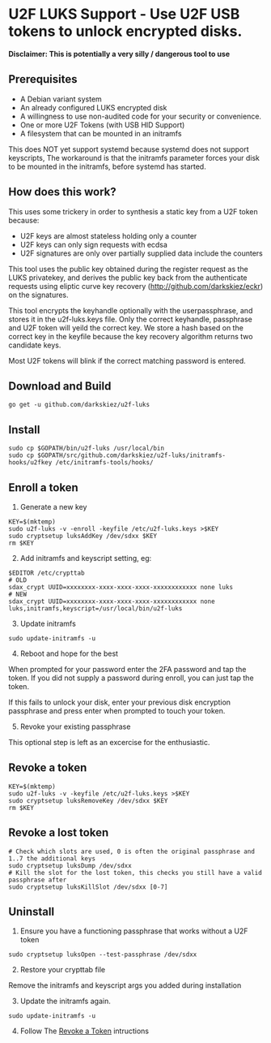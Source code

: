 # U2F LUKS Support - Use U2F USB tokens to unlock encrypted disks.

**Disclaimer: This is potentially a very silly / dangerous tool to use**

## Prerequisites

* A Debian variant system
* An already configured LUKS encrypted disk
* A willingness to use non-audited code for your security or convenience.
* One or more U2F Tokens (with USB HID Support)
* A filesystem that can be mounted in an initramfs

This does NOT yet support systemd because systemd does not support keyscripts,
The workaround is that the initramfs parameter forces your disk to be mounted
in the initramfs, before systemd has started.

## How does this work?

This uses some trickery in order to synthesis a static key from a U2F token
because:

* U2F keys are almost stateless holding only a counter
* U2F keys can only sign requests with ecdsa
* U2F signatures are only over partially supplied data include the counters

This tool uses the public key obtained during the register request as the LUKS
privatekey, and derives the public key back from the authenticate requests
using eliptic curve key recovery (http://github.com/darkskiez/eckr) on the
signatures.

This tool encrypts the keyhandle optionally with the userpassphrase, and stores
it in the u2f-luks.keys file. Only the correct keyhandle, passphrase and U2F
token will yeild the correct key. We store a hash based on the correct key
in the keyfile because the key recovery algorithm returns two candidate keys.

Most U2F tokens will blink if the correct matching password is entered.

## Download and Build

`go get -u github.com/darkskiez/u2f-luks`

## Install

```shell
sudo cp $GOPATH/bin/u2f-luks /usr/local/bin
sudo cp $GOPATH/src/github.com/darkskiez/u2f-luks/initramfs-hooks/u2fkey /etc/initramfs-tools/hooks/
```

## Enroll a token

1. Generate a new key
```shell
KEY=$(mktemp)
sudo u2f-luks -v -enroll -keyfile /etc/u2f-luks.keys >$KEY
sudo cryptsetup luksAddKey /dev/sdxx $KEY
rm $KEY
```

2. Add initramfs and keyscript setting, eg:
```shell
$EDITOR /etc/crypttab
# OLD
sdax_crypt UUID=xxxxxxxx-xxxx-xxxx-xxxx-xxxxxxxxxxxx none luks
# NEW
sdax_crypt UUID=xxxxxxxx-xxxx-xxxx-xxxx-xxxxxxxxxxxx none luks,initramfs,keyscript=/usr/local/bin/u2f-luks
```

3. Update initramfs
```shell
sudo update-initramfs -u
```

4. Reboot and hope for the best

When prompted for your password enter the 2FA password and tap the token. If you did not
supply a password during enroll, you can just tap the token.

If this fails to unlock your disk, enter your previous disk encryption passphrase and
press enter when prompted to touch your token.

5. Revoke your existing passphrase

This optional step is left as an excercise for the enthusiastic.


## Revoke a token

```shell
KEY=$(mktemp)
sudo u2f-luks -v -keyfile /etc/u2f-luks.keys >$KEY
sudo cryptsetup luksRemoveKey /dev/sdxx $KEY
rm $KEY
```

## Revoke a lost token

```shell
# Check which slots are used, 0 is often the original passphrase and 1..7 the additional keys
sudo cryptsetup luksDump /dev/sdxx
# Kill the slot for the lost token, this checks you still have a valid passphrase after
sudo cryptsetup luksKillSlot /dev/sdxx [0-7]
```

## Uninstall

1. Ensure you have a functioning passphrase that works without a U2F token
```shell
sudo cryptsetup luksOpen --test-passphrase /dev/sdxx
```

2. Restore your crypttab file

Remove the initramfs and keyscript args you added during installation

3. Update the initramfs again.
```shell
sudo update-initramfs -u
```

4. Follow The [Revoke a Token](#revoke-a-token) intructions
